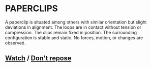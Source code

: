 # PAPERCLIPS

A paperclip is situated among others with similar orientation but slight deviations in alignment. The loops are in contact without tension or compression. The clips remain fixed in position. The surrounding configuration is stable and static. No forces, motion, or changes are observed.

## [Watch](page-ac2e61e27912873b) / [Don't repose](page-de2b5297dd1b54b5)
